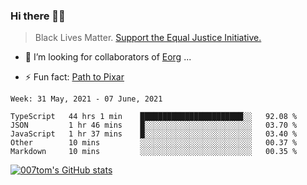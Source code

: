 ### Hi there 👋🏿

<!--
**007tom/007tom** is a ✨ _special_ ✨ repository because its `README.md` (this file) appears on your GitHub profile.

Here are some ideas to get you started:
-->

> Black Lives Matter. [Support the Equal Justice Initiative.](https://support.eji.org/give/153413/#!/donation/checkout)

<!--
- 🔭 I’m currently working on ...
- 🌱 I’m currently learning ...
-->
- 👯 I’m looking for collaborators of [Eorg](https://github.com/zhyd1997/Eorg) ...

<!--
- 🤔 I’m looking for help with ...
- 💬 Ask me about ...
- 📫 How to reach me: ...
- 😄 Pronouns: ...
-->

- ⚡ Fun fact: [Path to Pixar](https://bunnyhobby.github.io/)
<!--
-->

<!--START_SECTION:waka-->
```text
Week: 31 May, 2021 - 07 June, 2021

TypeScript   44 hrs 1 min    ███████████████████████░░   92.08 % 
JSON         1 hr 46 mins    █░░░░░░░░░░░░░░░░░░░░░░░░   03.70 % 
JavaScript   1 hr 37 mins    █░░░░░░░░░░░░░░░░░░░░░░░░   03.40 % 
Other        10 mins         ░░░░░░░░░░░░░░░░░░░░░░░░░   00.37 % 
Markdown     10 mins         ░░░░░░░░░░░░░░░░░░░░░░░░░   00.35 % 
```
<!--END_SECTION:waka-->


[![007tom's GitHub stats](https://github-readme-stats.vercel.app/api?username=007tom&count_private=true&show_icons=true&theme=react)
](https://github.com/anuraghazra/github-readme-stats)
